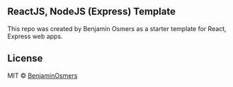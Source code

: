 ## ReactJS, NodeJS (Express) Template

This repo was created by Benjamin Osmers as a starter template for React, Express web apps.

## License

MIT © [BenjaminOsmers](https://github.com/BenjaminOsmers)
